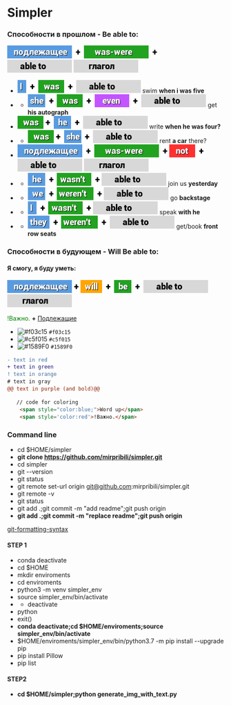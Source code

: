 # Simpler

### Cпособности в прошлом - Be able to:
<img src="i\подлежащее.png"> <img src="i\+.png"> <img src="i\was-were.png"> <img src="i\+.png"> <img src="i\able to.png"> <img src="i\глагол.png">
- <img src="i\I.png"> <img src="i\+.png"> <img src="i\was.png"> <img src="i\+.png"> <img src="i\able to.png"> swim **when i was five**
- - <img src="i\she.png"> <img src="i\+.png">
<img src="i\was.png"> <img src="i\+.png"> <img src="i\even.png"> <img src="i\+.png">
 <img src="i\able to.png"> get **his autograph**
- <img src="i\was.png"><img src="i\+.png"> <img src="i\he.png"> <img src="i\+.png"> <img src="i\able to.png"> write **when he was four?**
- - <img src="i\was.png"><img src="i\+.png"> <img src="i\she.png"> <img src="i\+.png"> <img src="i\able to.png"> rent **a car** there?
- <img src="i\подлежащее.png"> <img src="i\+.png"> <img src="i\was-were.png"> <img src="i\+.png"><img src="i\not.png"> <img src="i\+.png"><img src="i\able to.png"> <img src="i\глагол.png">
- - <img src="i\he.png"> <img src="i\+.png"> <img src="i\wasn't.png"> <img src="i\+.png"><img src="i\able to.png"> join us **yesterday**
- - <img src="i\we.png"> <img src="i\+.png"> <img src="i\weren't.png"> <img src="i\+.png"><img src="i\able to.png"> go **backstage**
- - <img src="i\I.png"> <img src="i\+.png"> <img src="i\wasn't.png"> <img src="i\+.png"><img src="i\able to.png"> speak **with he**
- - <img src="i\they.png"> <img src="i\+.png"> <img src="i\weren't.png"> <img src="i\+.png"> <img src="i\able to.png"> get/book **front row seats**

### Cпособности в будующем - Will Be able to:
#### Я смогу, я буду уметь:
<img src="i\подлежащее.png"><img src="i\+.png"><img src="i\will.png"> <img src="i\+.png"> <img src="i\be.png"> <img src="i\+.png"> <img src="i\able to.png"> <img src="i\глагол.png">



 <span style='color:green'>!Важно.</span> **+** [Подлежащие]()



- ![#f03c15](https://via.placeholder.com/15/f03c15/000000?text=+) `#f03c15`
- ![#c5f015](https://via.placeholder.com/15/c5f015/000000?text=+) `#c5f015`
- ![#1589F0](https://via.placeholder.com/15/1589F0/000000?text=+) `#1589F0`

```diff
- text in red
+ text in green
! text in orange
# text in gray
@@ text in purple (and bold)@@
```

```html
   // code for coloring
   	<span style="color:blue;">Word up</span>
	<span style='color:red'>!Важно.</span> 
```

### Command line

- cd $HOME/simpler
- **git clone https://github.com/mirpribili/simpler.git**
- cd simpler
- git --version
- git status
- git remote set-url origin git@github.com:mirpribili/simpler.git
- git remote -v
- git status
- git add .;git commit -m "add readme";git push origin
- **git add .;git commit -m "replace readme";git push origin**

[git-formatting-syntax](https://docs.github.com/en/free-pro-team@latest/github/writing-on-github/basic-writing-and-formatting-syntax)


#### STEP 1

- conda deactivate
- cd $HOME
- mkdir enviroments
- cd enviroments
- python3 -m venv simpler_env
- source simpler_env/bin/activate
- - deactivate
- python
- exit()
- **conda deactivate;cd $HOME/enviroments;source simpler_env/bin/activate**
- $HOME/enviroments/simpler_env/bin/python3.7 -m pip install --upgrade pip
- pip install Pillow
- pip list

#### STEP2
- **cd $HOME/simpler;python generate_img_with_text.py**
